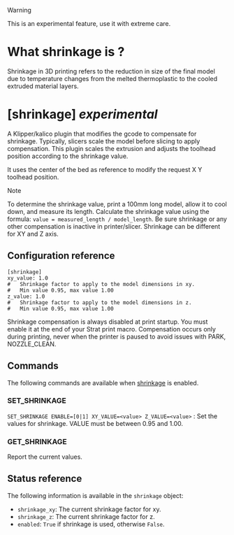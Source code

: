 > [!WARNING]
This is an experimental feature, use it with extreme care. 

# What shrinkage is ?

Shrinkage in 3D printing refers to the reduction in size of the final 
model due to temperature changes from the melted thermoplastic to the
cooled extruded
material layers.

# [shrinkage] _experimental_

A Klipper/kalico plugin that modifies the gcode to compensate for shrinkage.
Typically, slicers scale the model before slicing to apply compensation.
This plugin scales the extrusion and adjusts the toolhead position according
to the shrinkage value.

It uses the center of the bed as reference to modify
the request X Y toolhead position.

> [!NOTE]
To determine the shrinkage value, print a 100mm long model, allow it to cool down, and measure its length. Calculate the shrinkage value using the formula: `value = measured_length / model_length`. Be sure shrinkage or any other compensation is inactive in printer/slicer.
Shrinkage can be different for XY and Z axis.

## Configuration reference

```
[shrinkage]
xy_value: 1.0
#   Shrinkage factor to apply to the model dimensions in xy. 
#   Min value 0.95, max value 1.00
z_value: 1.0
#   Shrinkage factor to apply to the model dimensions in z.
#   Min value 0.95, max value 1.00
```

Shrinkage compensation is always disabled at print startup. You must enable it at the end of your Strat print macro. Compensation occurs only during printing, never when the printer is paused to avoid issues with PARK, NOZZLE_CLEAN.

## Commands

The following commands are available when [shrinkage](#configuration-reference) is enabled.

### SET_SHRINKAGE
`SET_SHRINKAGE ENABLE=[0|1] XY_VALUE=<value> Z_VALUE=<value>` : Set the values for shrinkage. VALUE must be between 0.95 and 1.00.

### GET_SHRINKAGE
Report the current values.

## Status reference

The following information is available in the `shrinkage` object:
- `shrinkage_xy`: The current shrinkage factor for xy.
- `shrinkage_z`: The current shrinkage factor for z.
- `enabled`: `True` if shrinkage is used, otherwise `False`.
